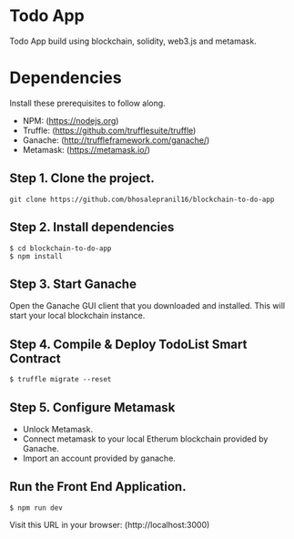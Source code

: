 # Todo App
Todo App build using blockchain, solidity, web3.js and metamask.

# Dependencies
Install these prerequisites to follow along.

* NPM:  (https://nodejs.org)
* Truffle:  (https://github.com/trufflesuite/truffle)
* Ganache: (http://truffleframework.com/ganache/)
* Metamask: (https://metamask.io/)

## Step 1. Clone the project.
```
git clone https://github.com/bhosalepranil16/blockchain-to-do-app
```

## Step 2. Install dependencies
```
$ cd blockchain-to-do-app
$ npm install
```

## Step 3. Start Ganache
Open the Ganache GUI client that you downloaded and installed. This will start your local blockchain instance.

## Step 4. Compile & Deploy TodoList Smart Contract
```
$ truffle migrate --reset
```

## Step 5. Configure Metamask
* Unlock Metamask.
* Connect metamask to your local Etherum blockchain provided by Ganache.
* Import an account provided by ganache.

## Run the Front End Application.
```
$ npm run dev
```
Visit this URL in your browser: (http://localhost:3000)
